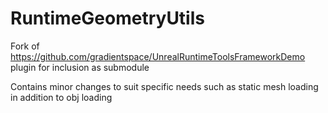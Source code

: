 # RuntimeGeometryUtils
Fork of https://github.com/gradientspace/UnrealRuntimeToolsFrameworkDemo plugin for inclusion as submodule

Contains minor changes to suit specific needs such as static mesh loading  in addition to obj loading
